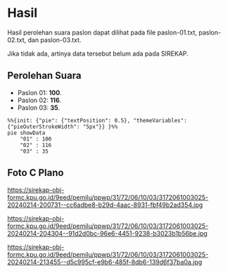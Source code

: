 # Hasil

Hasil perolehan suara paslon dapat dilihat pada file paslon-01.txt, paslon-02.txt, dan paslon-03.txt.

Jika tidak ada, artinya data tersebut belum ada pada SIREKAP.

## Perolehan Suara

 * Paslon 01: **100**.
 * Paslon 02: **116**.
 * Paslon 03: **35**.

```mermaid
%%{init: {"pie": {"textPosition": 0.5}, "themeVariables": {"pieOuterStrokeWidth": "5px"}} }%%
pie showData
    "01" : 100
    "02" : 116
    "03" : 35
```
## Foto C Plano

https://sirekap-obj-formc.kpu.go.id/9eed/pemilu/ppwp/31/72/06/10/03/3172061003025-20240214-200731--cc6adbe8-b29d-4aac-8931-fbf49b2ad354.jpg

https://sirekap-obj-formc.kpu.go.id/9eed/pemilu/ppwp/31/72/06/10/03/3172061003025-20240214-204304--91d2d0bc-96e6-4451-9238-b3023b1b56be.jpg

https://sirekap-obj-formc.kpu.go.id/9eed/pemilu/ppwp/31/72/06/10/03/3172061003025-20240214-213455--d5c995cf-e9b6-485f-8db6-139d6f37ba0a.jpg
